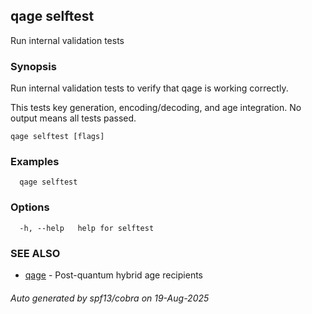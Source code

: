 ## qage selftest

Run internal validation tests

### Synopsis

Run internal validation tests to verify that qage is working correctly.

This tests key generation, encoding/decoding, and age integration.
No output means all tests passed.

```
qage selftest [flags]
```

### Examples

```
  qage selftest
```

### Options

```
  -h, --help   help for selftest
```

### SEE ALSO

* [qage](qage.md)	 - Post-quantum hybrid age recipients

###### Auto generated by spf13/cobra on 19-Aug-2025
